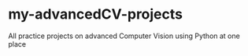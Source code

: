 # my-advancedCV-projects
All practice projects on advanced Computer Vision using Python at one place
